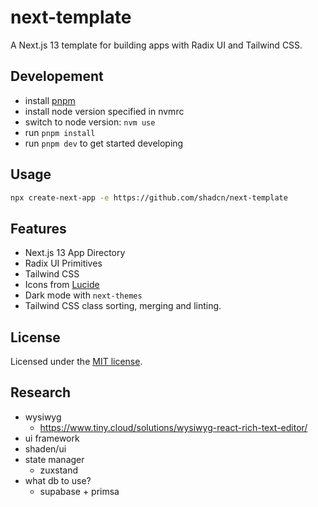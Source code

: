 # next-template

A Next.js 13 template for building apps with Radix UI and Tailwind CSS.

## Developement

- install [pnpm](https://pnpm.io/)
- install node version specified in nvmrc
- switch to node version: `nvm use`
- run `pnpm install`
- run `pnpm dev` to get started developing

## Usage

```bash
npx create-next-app -e https://github.com/shadcn/next-template
```

## Features

- Next.js 13 App Directory
- Radix UI Primitives
- Tailwind CSS
- Icons from [Lucide](https://lucide.dev)
- Dark mode with `next-themes`
- Tailwind CSS class sorting, merging and linting.

## License

Licensed under the [MIT license](https://github.com/shadcn/ui/blob/main/LICENSE.md).

## Research

- wysiwyg
  - https://www.tiny.cloud/solutions/wysiwyg-react-rich-text-editor/
- ui framework
 - shaden/ui
- state manager
  - zuxstand
- what db to use?
  - supabase + primsa
